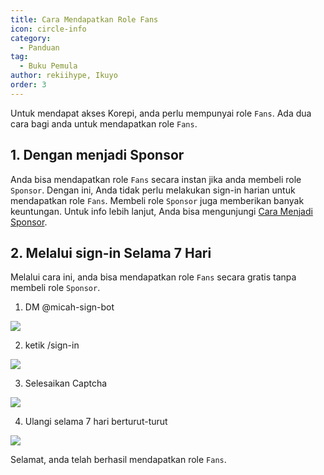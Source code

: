 ```yaml
---
title: Cara Mendapatkan Role Fans
icon: circle-info
category:
  - Panduan
tag:
  - Buku Pemula
author: rekiihype, Ikuyo
order: 3
---
```


Untuk mendapat akses Korepi, anda perlu mempunyai role `Fans`. Ada dua cara bagi anda untuk mendapatkan role `Fans`.

## 1. Dengan menjadi Sponsor

Anda bisa mendapatkan role `Fans` secara instan jika anda membeli role `Sponsor`. Dengan ini, Anda tidak perlu melakukan sign-in harian untuk mendapatkan role `Fans`. Membeli role `Sponsor` juga memberikan banyak keuntungan. Untuk info lebih lanjut, Anda bisa mengunjungi [Cara Menjadi Sponsor](sponsor.md).

## 2. Melalui sign-in Selama 7 Hari

Melalui cara ini, anda bisa mendapatkan role `Fans` secara gratis tanpa membeli role `Sponsor`.

1. DM @micah-sign-bot

[![](https://i.postimg.cc/KcfrVCKr/signin1.png)](https://postimg.cc/grwZLSHn)

2. ketik /sign-in

[![](https://i.postimg.cc/fy8c904g/signin2.png)](https://postimg.cc/QKWKLCdp)

3. Selesaikan Captcha

[![](https://i.postimg.cc/ZRFFJMwm/signin3.png)](https://postimg.cc/FdzJZDtC)

4. Ulangi selama 7 hari berturut-turut

[![](https://i.postimg.cc/Nf07wbmh/signin4.png)](https://postimg.cc/t7LV33BD)

Selamat, anda telah berhasil mendapatkan role `Fans`.
